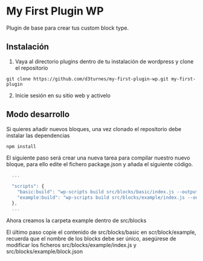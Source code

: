 # My First Plugin WP

Plugin de base para crear tus custom block type.

## Instalación

1. Vaya al directorio plugins dentro de tu instalación de wordpress y clone el repositorio

`git clone https://github.com/d3turnes/my-first-plugin-wp.git my-first-plugin`

2. Inicie sesión en su sitio web y activelo

## Modo desarrollo

Si quieres añadir nuevos bloques, una vez clonado el repositorio debe instalar las dependencias

`npm install`

El siguiente paso será crear una nueva tarea para compilar nuestro nuevo bloque, para ello 
edite el fichero  package.json y añada el siguiente código.

```js
  ...
  
  "scripts": {    
    "basic:build": "wp-scripts build src/blocks/basic/index.js --output-path=build/basic/ && cp src/blocks/basic/block.json build/basic/"
    "example:build": "wp-scripts build src/blocks/example/index.js --output-path=build/example/ && cp src/blocks/example/block.json build/èxample/"
  },
  ...
```

Ahora creamos la carpeta example dentro de src/blocks

El último paso copie el contenido de src/blocks/basic en scr/block/example, recuerda que el nombre de los blocks
debe ser único, asegúrese de modificar los ficheros src/blocks/example/index.js y src/blocks/example/block.json
